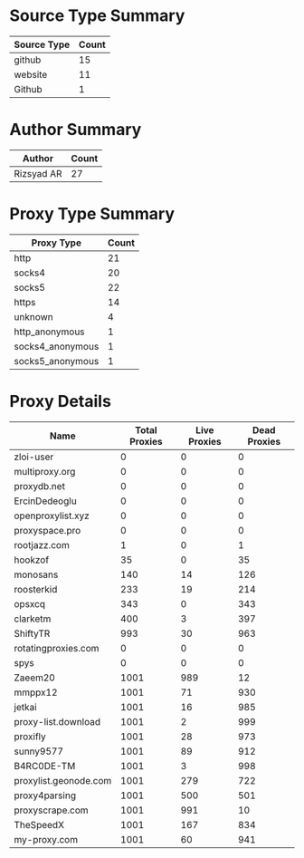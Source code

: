 # Source Type Summary

| Source Type | Count |
|-------------|-------|
| github | 15 |
| website | 11 |
| Github | 1 |


# Author Summary

| Author | Count |
|--------|-------|
| Rizsyad AR | 27 |


# Proxy Type Summary

| Proxy Type | Count |
|------------|-------|
| http | 21 |
| socks4 | 20 |
| socks5 | 22 |
| https | 14 |
| unknown | 4 |
| http_anonymous | 1 |
| socks4_anonymous | 1 |
| socks5_anonymous | 1 |


# Proxy Details

| Name | Total Proxies | Live Proxies | Dead Proxies |
|------|---------------|--------------|---------------|
| zloi-user | 0 | 0 | 0 |
| multiproxy.org | 0 | 0 | 0 |
| proxydb.net | 0 | 0 | 0 |
| ErcinDedeoglu | 0 | 0 | 0 |
| openproxylist.xyz | 0 | 0 | 0 |
| proxyspace.pro | 0 | 0 | 0 |
| rootjazz.com | 1 | 0 | 1 |
| hookzof | 35 | 0 | 35 |
| monosans | 140 | 14 | 126 |
| roosterkid | 233 | 19 | 214 |
| opsxcq | 343 | 0 | 343 |
| clarketm | 400 | 3 | 397 |
| ShiftyTR | 993 | 30 | 963 |
| rotatingproxies.com | 0 | 0 | 0 |
| spys | 0 | 0 | 0 |
| Zaeem20 | 1001 | 989 | 12 |
| mmppx12 | 1001 | 71 | 930 |
| jetkai | 1001 | 16 | 985 |
| proxy-list.download | 1001 | 2 | 999 |
| proxifly | 1001 | 28 | 973 |
| sunny9577 | 1001 | 89 | 912 |
| B4RC0DE-TM | 1001 | 3 | 998 |
| proxylist.geonode.com | 1001 | 279 | 722 |
| proxy4parsing | 1001 | 500 | 501 |
| proxyscrape.com | 1001 | 991 | 10 |
| TheSpeedX | 1001 | 167 | 834 |
| my-proxy.com | 1001 | 60 | 941 |
